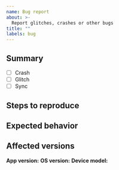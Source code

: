 ```yaml
---
name: Bug report
about: >-
  Report glitches, crashes or other bugs
title: ""
labels: bug
---
```


<!-- Before submitting a new issue, please make sure that the same issue has not been created already -->

## Summary
<!--
What type of bug is this?

Write an X between [ ] to select an option.
Leave this untouched if none applies.
-->
- [ ] Crash <!-- a serious issue crashing the app -->
- [ ] Glitch <!-- a non-functional issue in the app, usually related to misbehaving UI -->
- [ ] Sync <!-- a sync-related incident -->

<!--
What's the actual bug?
Describe what happens in detail.
If you have screenshots or videos,
here's the place for those.

Example: New entries are never synced.
-->

## Steps to reproduce
<!--
How can we reproduce this?
Try and be as thorough as possible.

Example:
1. Create a new entry
2. Wait for it to sync
3. Nothing happens
-->

## Expected behavior
<!--
What should be happening instead?
Even just a few words are usually enough.

Example: Entries are synced correctly.
-->

## Affected versions
<!--
Where does this happen?
Please try and list device, as well as OS and app version (with a build number).
-->

**App version:** 
**OS version:**
**Device model:**
